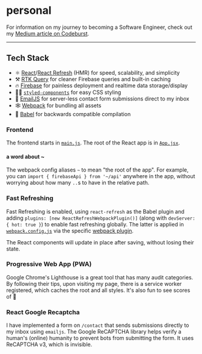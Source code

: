 # personal

For information on my journey to becoming a Software Engineer, check out my
[Medium article on Codeburst].

---

## Tech Stack

- ⚛️ [React]/[React Refresh] (HMR) for speed, scalability, and simplicity
- ️⚒️ [RTK Query] for cleaner Firebase queries and built-in caching
- 🔥 [Firebase] for painless deployment and realtime data storage/display
- 💅🏾 [`styled-components`] for easy CSS styling
- 📧 [EmailJS] for server-less contact form submissions direct to my inbox
- 🕸 [Webpack] for bundling all assets
- 🤖 [Babel] for backwards compatible compilation

### Frontend

The frontend starts in [`main.js`]. The root of the React app is in [`App.jsx`].

#### a word about ~

The webpack config aliases `~` to mean "the root of the app". For example, you
can `import { firebaseApi } from '~/api'` anywhere in the app, without worrying
about how many `..`s to have in the relative path.

### Fast Refreshing

Fast Refreshing is enabled, using `react-refresh` as the Babel plugin and adding
`plugins: [new ReactRefreshWebpackPlugin()]` (along with
`devServer: { hot: true }`) to enable fast refreshing globally. The latter is
applied in [`webpack.config.js`] via the specific [webpack plugin].

The React components will update in place after saving, without losing their
state.

### Progressive Web App (PWA)

Google Chrome's Lighthouse is a great tool that has many audit categories. By
following their tips, upon visiting my page, there is a service worker
registered, which caches the root and all styles. It's also fun to see scores of
💯

### React Google Recaptcha

I have implemented a form on `/contact` that sends submissions directly to my
inbox using `emailjs`. The Google ReCAPTCHA library helps verify a human's
(online) humanity to prevent bots from submitting the form. It uses ReCAPTCHA
v3, which is invisible.

[medium article on codeburst]:
  https://codeburst.io/five-ways-becoming-a-software-engineer-made-me-a-wizard-de1060fc04d4
[react]: https://reactjs.org/
[react refresh]:
  https://github.com/facebook/react/tree/main/packages/react-refresh
[rtk query]: https://redux-toolkit.js.org/rtk-query/overview
[firebase]: https://firebase.google.com/
[`styled-components`]: https://styled-components.com/
[emailjs]: https://www.emailjs.com/
[webpack]: https://webpack.js.org/
[babel]: https://babeljs.io/
[`main.js`]: main.js
[`app.jsx`]: client/App.jsx
[`webpack.config.js`]: webpack.config.js
[webpack plugin]: https://github.com/pmmmwh/react-refresh-webpack-plugin
